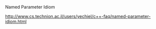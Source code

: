 Named Parameter Idiom

http://www.cs.technion.ac.il/users/yechiel/c++-faq/named-parameter-idiom.html

